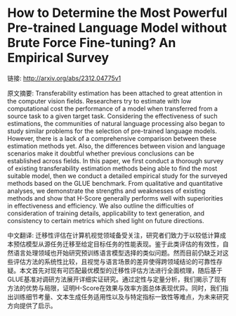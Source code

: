 # How to Determine the Most Powerful Pre-trained Language Model without Brute Force Fine-tuning? An Empirical Survey

链接: http://arxiv.org/abs/2312.04775v1

原文摘要:
Transferability estimation has been attached to great attention in the
computer vision fields. Researchers try to estimate with low computational cost
the performance of a model when transferred from a source task to a given
target task. Considering the effectiveness of such estimations, the communities
of natural language processing also began to study similar problems for the
selection of pre-trained language models. However, there is a lack of a
comprehensive comparison between these estimation methods yet. Also, the
differences between vision and language scenarios make it doubtful whether
previous conclusions can be established across fields. In this paper, we first
conduct a thorough survey of existing transferability estimation methods being
able to find the most suitable model, then we conduct a detailed empirical
study for the surveyed methods based on the GLUE benchmark. From qualitative
and quantitative analyses, we demonstrate the strengths and weaknesses of
existing methods and show that H-Score generally performs well with
superiorities in effectiveness and efficiency. We also outline the difficulties
of consideration of training details, applicability to text generation, and
consistency to certain metrics which shed light on future directions.

中文翻译:
迁移性评估在计算机视觉领域备受关注，研究者们致力于以较低计算成本预估模型从源任务迁移至给定目标任务的性能表现。鉴于此类评估的有效性，自然语言处理领域也开始研究预训练语言模型选择的类似问题。然而目前仍缺乏对这些评估方法的系统性比较，且视觉与语言场景的差异使得跨领域结论的可靠性存疑。本文首先对现有可匹配最优模型的迁移性评估方法进行全面梳理，随后基于GLUE基准对调研方法展开详细实证研究。通过定性与定量分析，我们揭示了现有方法的优势与局限，证明H-Score在效果与效率方面总体表现优异。同时，我们指出训练细节考量、文本生成任务适用性以及与特定指标一致性等难点，为未来研究方向提供了启示。
